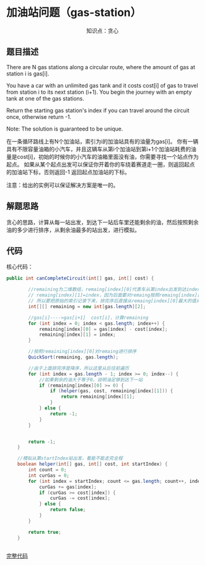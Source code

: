 # 加油站问题（gas-station）

<center>知识点：贪心</center>

## 题目描述

There are N gas stations along a circular route, where the amount of gas at station i is gas[i].

You have a car with an unlimited gas tank and it costs cost[i] of gas to travel from station i to its next station (i+1). You begin the journey with an empty tank at one of the gas stations.

Return the starting gas station's index if you can travel around the circuit once, otherwise return -1.

Note: 
The solution is guaranteed to be unique.

在一条循环路线上有N个加油站，索引为i的加油站具有的油量为gas[i]。
你有一辆具有不限容量油箱的小汽车，并且这辆车从第i个加油站到第i+1个加油站耗费的油量是cost[i]，初始的时候你的小汽车的油箱里面没有油，你需要寻找一个站点作为起点。
如果从某个起点出发可以保证你开着你的车绕着赛道走一圈，则返回起点的加油站下标，否则返回-1
返回起点加油站的下标。

注意：给出的实例可以保证解决方案是唯一的。




## 解题思路

贪心的思路，计算从每一站出发，到达下一站后车里还能剩余的油，然后按照剩余油的多少进行排序，从剩余油最多的站出发，进行模拟。


## 代码
核心代码：
```java
public int canCompleteCircuit(int[] gas, int[] cost) {

        //remaining为二维数组，remaing[index][0]代表车从第index出发到达index+1站后里面可以剩余的油，
        // remaing[index][1]=index，因为后面要对remaing按照remaing[index][0]即剩余的油量排序，
        // 所以要把原始的索引记录下来，排完序后直接从remaing[index][0]最大的值对应的remain[index][1]处开始开车即可
        int[][] remaining = new int[gas.length][2];

        //gas[i]---->gas[i+1]  cost[i]，计算remaining
        for (int index = 0; index < gas.length; index++) {
            remaining[index][0] = gas[index] - cost[index];
            remaining[index][1] = index;
        }

        //按照remaining[index][0]对remaing进行排序
        QuickSort(remaining, gas.length);

        //由于上面排完序是降序，所以这里从后往前遍历
        for (int index = gas.length - 1; index >= 0; index--) {
            //如果剩余的油大于等于0，说明油足够到达下一站
            if (remaining[index][0] >= 0) {
                if (helper(gas, cost, remaining[index][1])) {
                    return remaining[index][1];
                }
            } else {
                return -1;
            }
        }


        return -1;
    }

    //模拟从第startIndex站出发，看能不能走完全程
    boolean helper(int[] gas, int[] cost, int startIndex) {
        int count = 0;
        int curGas = 0;
        for (int index = startIndex; count <= gas.length; count++, index = (index + 1) % gas.length) {
            curGas += gas[index];
            if (curGas >= cost[index]) {
                curGas -= cost[index];
            } else {
                return false;
            }
        }

        return true;
    }
    
```

[完整代码](../src/seventeen/Solution.java)